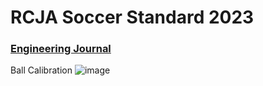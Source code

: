 # RCJA Soccer Standard 2023

### [Engineering Journal](https://github.com/denyahnov/robocup_2023/blob/main/EngineeringJournal.md)


Ball Calibration
![image](https://github.com/denyahnov/robocup_2023/assets/60083582/3a112117-53bb-4c09-a30d-2524e5ab34cc)
